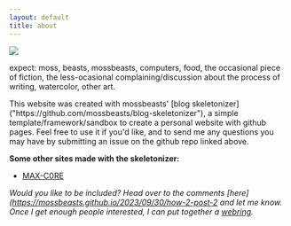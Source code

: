 ```yaml
---
layout: default
title: about
---
```

<div class="postbody">
<img src="https://file.garden/ZRaOccpOlUzNlh72/cabbage.jpg">

expect: moss, beasts, mossbeasts, computers, food, the occasional piece of fiction, the less-ocasional complaining/discussion about the process of writing, watercolor, other art.
</div>

<div class="postbody">
This website was created with mossbeasts' [blog skeletonizer]("https://github.com/mossbeasts/blog-skeletonizer"), a simple template/framework/sandbox to create a personal website with github pages. Feel free to use it if you'd like, and to send me any questions you may have by submitting an issue on the github repo linked above.

**Some other sites made with the skeletonizer:**

- [MAX-C0RE]("https://max-c0re.github.io")

*Would you like to be included? Head over to the comments [here](https://mossbeasts.github.io/2023/09/30/how-2-post-2 and let me know. Once I get enough people interested, I can  put together a [webring](https://en.wikipedia.org/wiki/Webring).*
</div>
